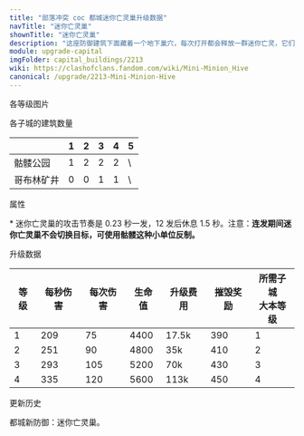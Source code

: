 ```yaml
---
title: "部落冲突 coc 都城迷你亡灵巢升级数据"
navTitle: "迷你亡灵巢"
shownTitle: "迷你亡灵巢"
description: "这座防御建筑下面藏着一个地下巢穴，每次打开都会释放一群迷你亡灵，它们誓死捍卫自己的领地且极其凶猛，绝不放过任何来犯敌军。"
module: upgrade-capital
imgFolder: capital_buildings/2213
wiki: https://clashofclans.fandom.com/wiki/Mini-Minion_Hive
canonical: /upgrade/2213-Mini-Minion-Hive
---
```


<UnitInfo :folder="$frontmatter.imgFolder" imgSrc="Mini-Minion_Hive4.png" :imgAlt="$frontmatter.navTitle" :description="$frontmatter.description" :isSmallImg="true" />

<SmallTitle>各等级图片</SmallTitle>

<Panel>
    <UnitImgGroup :folder="$frontmatter.imgFolder">
        <UnitImg imgTitle="废墟" imgSrc="Mini-Minion_Hive_Ruin.png" />
        <UnitImg imgTitle="1 级" imgSrc="Mini-Minion_Hive1.png" />
        <UnitImg imgTitle="2 级" imgSrc="Mini-Minion_Hive2.png" />
        <UnitImg imgTitle="3 级" imgSrc="Mini-Minion_Hive3.png" />
        <UnitImg imgTitle="4 级" imgSrc="Mini-Minion_Hive4.png" />
    </UnitImgGroup>
</Panel>

<SmallTitle>各子城的建筑数量</SmallTitle>

<DistrictTable>

|             |   1   |   2   |   3   |   4   |   5   |
|     ---     |  ---  |  ---  |  ---  |  ---  |  ---  |
|   骷髅公园   |   1   |   2   |   2   |   2   |   \   |
|  哥布林矿井  |   0   |   0   |   1   |   1   |   \   |

</DistrictTable>

<SmallTitle>属性</SmallTitle>

<UnitProperties>
    <UnitProperty pKey="占地面积" pValue="3×3" />
    <UnitProperty pKey="判定面积" pValue="2×2" :isJudgeSquare="true" />
    <UnitProperty pKey="伤害类型" pValue="单体伤害" />
    <UnitProperty pKey="攻击的目标" pValue="地面和空中目标" />
    <UnitProperty pKey="射程" pValue="14 格" />
    <UnitProperty pKey="攻速" pValue="4.26 秒/轮*" />
</UnitProperties>

\* 迷你亡灵巢的攻击节奏是 0.23 秒一发，12 发后休息 1.5 秒。注意：**连发期间迷你亡灵巢不会切换目标，可使用骷髅这种小单位反制。**

<SmallTitle>升级数据</SmallTitle>

<script setup>
const tableExtraInfo = [
    {
        "column": 4,
        "type": "cost",
        "icon": "Gold3",
        "noGoldPass": true
    },
    {
        "column": 5,
        "type": "number",
        "icon": "Gold3",
        "noGoldPass": true
    }
];
</script>

<UnitTable :tableExtraInfo="tableExtraInfo">

| 等级 | 每秒伤害 | 每次伤害 | 生命值 | 升级费用 | 摧毁奖励 |所需子城<br>大本等级|
| ---- |   ---   |   ---   |   ---  |   ---   |   ---   |        ---        |
|   1  |   209   |   75    |  4400  | 17.5k   |   390   |         1         |
|   2  |   251   |   90    |  4800  |   35k   |   410   |         2         |
|   3  |   293   |   105   |  5200  |   70k   |   430   |         3         |
|   4  |   335   |   120   |  5600  |  113k   |   450   |         4         |
</UnitTable>

<SmallTitle>更新历史</SmallTitle>

<Timeline>
    <TimelineItem date="2022/12/12">
        <TimelineRow>都城新防御：迷你亡灵巢。</TimelineRow>
    </TimelineItem>
    <TimelineItem :historyBottom="true" />
</Timeline>